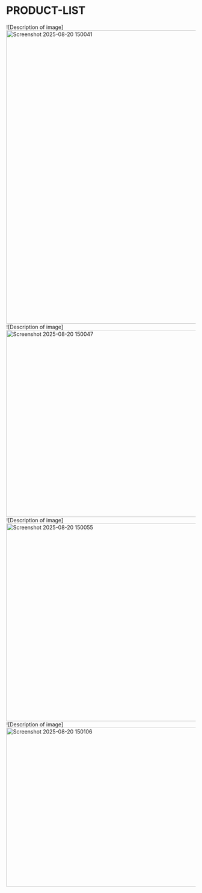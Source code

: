 # PRODUCT-LIST
![Description of image]<img width="782" height="780" alt="Screenshot 2025-08-20 150041" src="https://github.com/user-attachments/assets/84ce9cc6-0043-46b1-a6a4-bae86862ec94" />
![Description of image]<img width="680" height="497" alt="Screenshot 2025-08-20 150047" src="https://github.com/user-attachments/assets/8406a58d-31a5-41c3-bdd2-58279f6cb268" />
![Description of image]<img width="726" height="526" alt="Screenshot 2025-08-20 150055" src="https://github.com/user-attachments/assets/a99538d6-7e43-4ae3-b1dc-2982e2b2b620" />
![Description of image]<img width="801" height="423" alt="Screenshot 2025-08-20 150106" src="https://github.com/user-attachments/assets/0caf9298-4520-4fcd-9bdb-6a09adc6c0d9" />
